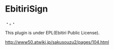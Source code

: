 EbitiriSign
===========

・。・

This plugin is under EPL(Ebitiri Public License).

http://www50.atwiki.jp/sakusouzu2/pages/104.html
